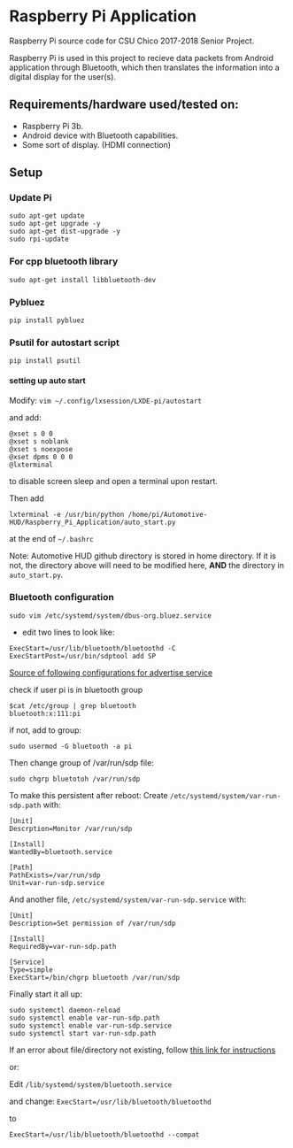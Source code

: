 # Raspberry Pi Application

Raspberry Pi source code for CSU Chico 2017-2018 Senior Project.

Raspberry Pi is used in this project to recieve data packets from Android application through Bluetooth, which then translates the information into a digital display for the user(s).

## Requirements/hardware used/tested on:
 * Raspberry Pi 3b. 
 * Android device with Bluetooth capabilities.
 * Some sort of display. (HDMI connection)
 
## Setup
### Update Pi
```
sudo apt-get update
sudo apt-get upgrade -y
sudo apt-get dist-upgrade -y
sudo rpi-update 
```

### For cpp bluetooth library
`sudo apt-get install libbluetooth-dev`

### Pybluez
`pip install pybluez`

### Psutil for autostart script
`pip install psutil`

#### setting up auto start
Modify:
`vim ~/.config/lxsession/LXDE-pi/autostart`

and add:
```
@xset s 0 0
@xset s noblank
@xset s noexpose
@xset dpms 0 0 0
@lxterminal
```
to disable screen sleep and open a terminal upon restart.

Then add 

`lxterminal -e /usr/bin/python /home/pi/Automotive-HUD/Raspberry_Pi_Application/auto_start.py`

at the end of `~/.bashrc`

Note: Automotive HUD github directory is stored in home directory.  If it is not, the directory above will need to be modified here, **AND** the directory in `auto_start.py`.

### Bluetooth configuration
`sudo vim /etc/systemd/system/dbus-org.bluez.service`

  * edit two lines to look like:
```
ExecStart=/usr/lib/bluetooth/bluetoothd -C 
ExecStartPost=/usr/bin/sdptool add SP
```

[Source of following configurations for advertise service](https://stackoverflow.com/questions/34599703/rfcomm-bluetooth-permission-denied-error-raspberry-pi)

check if user pi is in bluetooth group
```
$cat /etc/group | grep bluetooth
bluetooth:x:111:pi
```
if not, add to group:

`sudo usermod -G bluetooth -a pi`

Then change group of /var/run/sdp file:

`sudo chgrp bluetotoh /var/run/sdp`

To make this persistent after reboot:
Create `/etc/systemd/system/var-run-sdp.path` with:
```
[Unit]
Descrption=Monitor /var/run/sdp

[Install]
WantedBy=bluetooth.service

[Path]
PathExists=/var/run/sdp
Unit=var-run-sdp.service
```

And another file, `/etc/systemd/system/var-run-sdp.service` with:
```
[Unit]
Description=Set permission of /var/run/sdp

[Install]
RequiredBy=var-run-sdp.path

[Service]
Type=simple
ExecStart=/bin/chgrp bluetooth /var/run/sdp
```

Finally start it all up:
```
sudo systemctl daemon-reload
sudo systemctl enable var-run-sdp.path
sudo systemctl enable var-run-sdp.service
sudo systemctl start var-run-sdp.path
```

If an error about file/directory not existing, follow [this link for instructions](https://www.raspberrypi.org/forums/viewtopic.php?t=132470)

or:

Edit `/lib/systemd/system/bluetooth.service`

and change:
`ExecStart=/usr/lib/bluetooth/bluetoothd`

to

`ExecStart=/usr/lib/bluetooth/bluetoothd --compat`


